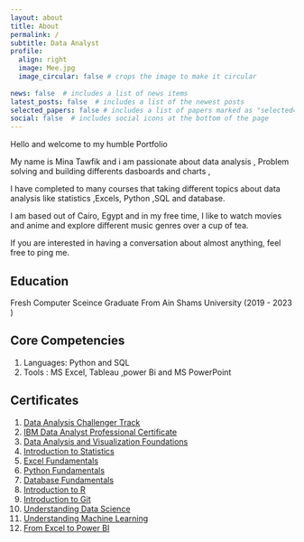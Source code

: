 ```yaml
---
layout: about
title: About
permalink: /
subtitle: Data Analyst
profile:
  align: right
  image: Mee.jpg
  image_circular: false # crops the image to make it circular
  
news: false  # includes a list of news items
latest_posts: false  # includes a list of the newest posts
selected_papers: false # includes a list of papers marked as "selected={true}"
social: false  # includes social icons at the bottom of the page
---
```


Hello and welcome to my humble Portfolio

My name is Mina Tawfik and i am passionate about data analysis , Problem solving and building differents dasboards and charts , 

I have completed to many courses that taking different topics about data analysis like statistics ,Excels, Python ,SQL and database.



I am based out of Cairo, Egypt and in my free time, I like to watch movies and anime and explore different music genres over a cup of tea. 

If you are interested in having a conversation about almost anything, feel free to ping me.

## **Education**

  Fresh Computer Sceince Graduate From Ain Shams University (2019 - 2023 )
  
## **Core Competencies**
  
  1. Languages: Python and SQL
  2. Tools : MS Excel, Tableau ,power Bi and MS PowerPoint
     
## **Certificates**
  1. [Data Analysis Challenger Track](https://drive.google.com/file/d/1heOV-pCJzIKQCG3vdO6uqV9QPWzoJgxc/view)
  2. [IBM Data Analyst Professional Certificate](https://www.coursera.org/account/accomplishments/specialization/certificate/MKAZKY987KD7)
  3. [Data Analysis and Visualization Foundations](https://www.coursera.org/account/accomplishments/specialization/certificate/WC6EEBQKYX6Q)
  4. [Introduction to Statistics](https://www.coursera.org/account/accomplishments/certificate/3F29E9CN78QB)
  5. [Excel Fundamentals](https://www.datacamp.com/completed/statement-of-accomplishment/track/14ab75fe9022fa6f55140dc5ceaee628468d04fd)
  6. [Python Fundamentals](https://www.datacamp.com/completed/statement-of-accomplishment/track/edb6f301d95aeeecb7546ece2f192a9322892f18)
  7. [Database Fundamentals](https://drive.google.com/file/d/1Uu57Z3Xh0k2_2AMUOzeLPmLbWmDJSVkg/view?usp=sharing)
  8. [Introduction to R](https://www.datacamp.com/completed/statement-of-accomplishment/course/a64f6e094a9a979f79d13b5fef05a00391af99ea)
  9. [Introduction to Git](https://www.datacamp.com/completed/statement-of-accomplishment/course/cb0d75b5b337108af8631775b348b63a11ff0f9d)
  10. [Understanding Data Science](https://www.datacamp.com/completed/statement-of-accomplishment/course/27fabb7407ba288d2c420500c31ee0c0327f0b48)
  11. [Understanding Machine Learning](https://www.datacamp.com/completed/statement-of-accomplishment/course/35627f7619d9f9535c75ca8d398b62cb8a64a1d3)
  12. [From Excel to Power BI](https://www.coursera.org/account/accomplishments/certificate/Q3KG6X7B4RKX)
